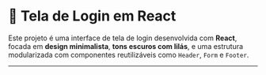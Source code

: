 # 🔐 Tela de Login em React

Este projeto é uma interface de tela de login desenvolvida com **React**, focada em **design minimalista**, **tons escuros com lilás**, e uma estrutura modularizada com componentes reutilizáveis como `Header`, `Form` e `Footer`.

---
